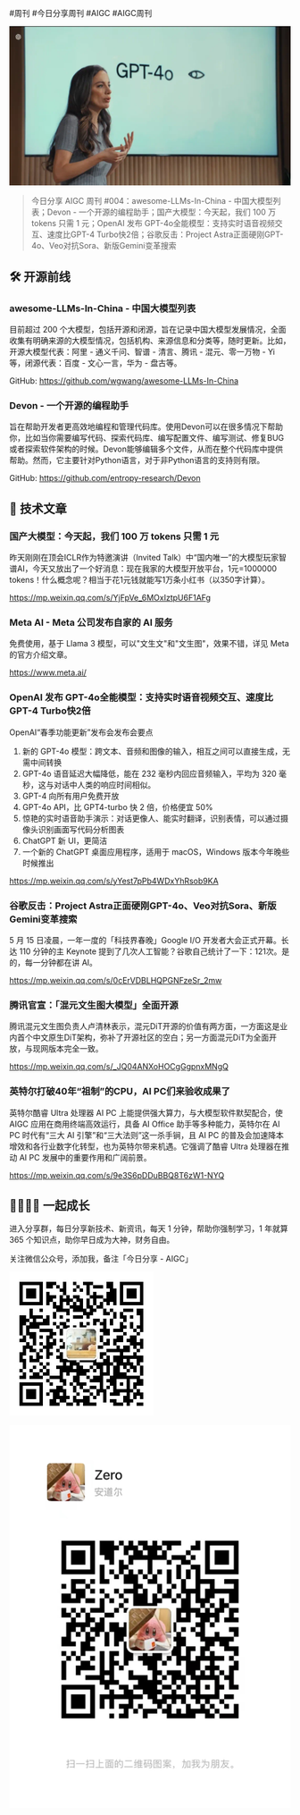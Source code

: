 #周刊 #今日分享周刊 #AIGC #AIGC周刊

![](./images/2024.05.14_openai.png)

> 今日分享 AIGC 周刊 #004：awesome-LLMs-In-China - 中国大模型列表；Devon - 一个开源的编程助手；国产大模型：今天起，我们 100 万 tokens 只需 1 元；OpenAI 发布 GPT-4o全能模型：支持实时语音视频交互、速度比GPT-4 Turbo快2倍；谷歌反击：Project Astra正面硬刚GPT-4o、Veo对抗Sora、新版Gemini变革搜索

## 🛠 开源前线

### awesome-LLMs-In-China - 中国大模型列表

目前超过 200 个大模型，包括开源和闭源，旨在记录中国大模型发展情况，全面收集有明确来源的大模型情况，包括机构、来源信息和分类等，随时更新。比如，开源大模型代表：阿里 - 通义千问、智谱 - 清言、腾讯 - 混元、零一万物 - Yi 等，闭源代表：百度 - 文心一言，华为 - 盘古等。

GitHub: https://github.com/wgwang/awesome-LLMs-In-China

### Devon - 一个开源的编程助手

旨在帮助开发者更高效地编程和管理代码库。使用Devon可以在很多情况下帮助你，比如当你需要编写代码、探索代码库、编写配置文件、编写测试、修复BUG或者探索软件架构的时候。Devon能够编辑多个文件，从而在整个代码库中提供帮助。然而，它主要针对Python语言，对于非Python语言的支持则有限。

GitHub: https://github.com/entropy-research/Devon

## 📘 技术文章

### 国产大模型：今天起，我们 100 万 tokens 只需 1 元

昨天刚刚在顶会ICLR作为特邀演讲（Invited Talk）中“国内唯一”的大模型玩家智谱AI，今天又放出了一个好消息：现在我家的大模型开放平台，1元=1000000 tokens！什么概念呢？相当于花1元钱就能写1万条小红书（以350字计算）。

https://mp.weixin.qq.com/s/YjFpVe_6MOxIztpU6F1AFg

### Meta AI - Meta 公司发布自家的 AI 服务

免费使用，基于 Llama 3 模型，可以"文生文"和"文生图"，效果不错，详见 Meta 的官方介绍文章。

https://www.meta.ai/

### OpenAI 发布 GPT-4o全能模型：支持实时语音视频交互、速度比GPT-4 Turbo快2倍

OpenAI“春季功能更新”发布会发布会要点
1. 新的 GPT-4o 模型：跨文本、音频和图像的输入，相互之间可以直接生成，无需中间转换
2. GPT-4o 语音延迟大幅降低，能在 232 毫秒内回应音频输入，平均为 320 毫秒，这与对话中人类的响应时间相似。
3. GPT-4 向所有用户免费开放
4. GPT-4o API，比 GPT4-turbo 快 2 倍，价格便宜 50%
5. 惊艳的实时语音助手演示：对话更像人、能实时翻译，识别表情，可以通过摄像头识别画面写代码分析图表
6. ChatGPT 新 UI，更简洁
7. 一个新的 ChatGPT 桌面应用程序，适用于 macOS，Windows 版本今年晚些时候推出

https://mp.weixin.qq.com/s/yYest7pPb4WDxYhRsob9KA

### 谷歌反击：Project Astra正面硬刚GPT-4o、Veo对抗Sora、新版Gemini变革搜索

5 月 15 日凌晨，一年一度的「科技界春晚」Google I/O 开发者大会正式开幕。长达 110 分钟的主 Keynote 提到了几次人工智能？谷歌自己统计了一下：121次。是的，每一分钟都在讲 AI。

https://mp.weixin.qq.com/s/0cErVDBLHQPGNFzeSr_2mw

### 腾讯官宣：「混元文生图大模型」全面开源

腾讯混元文生图负责人卢清林表示，混元DiT开源的价值有两方面，一方面这是业内首个中文原生DiT架构，弥补了开源社区的空白；另一方面混元DiT为全面开放，与现网版本完全一致。

https://mp.weixin.qq.com/s/_JQ04ANXoHOCgGgpnxMNgQ

### 英特尔打破40年“祖制”的CPU，AI PC们来验收成果了

英特尔酷睿 Ultra 处理器 AI PC 上能提供强大算力，与大模型软件默契配合，使 AIGC 应用在商用终端高效运行，具备 AI Office 助手等多种能力，英特尔在 AI PC 时代有“三大 AI 引擎”和“三大法则”这一杀手锏，且 AI PC 的普及会加速降本增效和各行业数字化转型，也为英特尔带来机遇。它强调了酷睿 Ultra 处理器在推动 AI PC 发展中的重要作用和广阔前景。

https://mp.weixin.qq.com/s/9e3S6pDDuBBQ8T6zW1-NYQ

## 👨‍👩‍👧‍👦  一起成长
进入分享群，每日分享新技术、新资讯，每天 1 分钟，帮助你强制学习，1 年就算 365 个知识点，助你早日成为大神，财务自由。

关注微信公众号，添加我，备注「今日分享 - AIGC」

![](./images/WeChat-Public-Account-QRCode.png)

![](./images/WeChat-QRCode.png)
